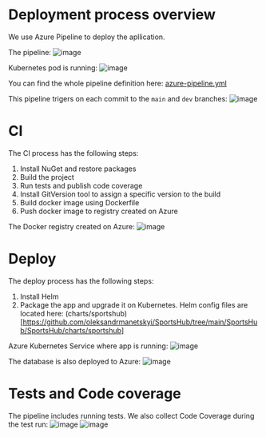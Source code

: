 # Deployment process overview
We use Azure Pipeline to deploy the apllication.

The pipeline:
![image](https://github.com/oleksandrmanetskyi/SportsHub/assets/56626861/41050d30-acbe-4dd2-a59e-52f5b722b0a4)

Kubernetes pod is running:
![image](https://github.com/oleksandrmanetskyi/SportsHub/assets/56626861/77027e00-cd3d-411f-b85b-5e450aa43ac2)

You can find the whole pipeline definition here: [azure-pipeline.yml](https://github.com/oleksandrmanetskyi/SportsHub/blob/main/SportsHub/azure-pipelines.yml)

This pipeline trigers on each commit to the `main` and `dev` branches:
![image](https://github.com/oleksandrmanetskyi/SportsHub/assets/56626861/d973c80c-477e-401b-b22c-2e83a801e641)

# CI
The CI process has the following steps:
1. Install NuGet and restore packages
2. Build the project
3. Run tests and publish code coverage
4. Install GitVersion tool to assign a specific version to the build
5. Build docker image using Dockerfile
6. Push docker image to registry created on Azure

The Docker registry created on Azure:
![image](https://github.com/oleksandrmanetskyi/SportsHub/assets/56626861/90b68cbb-855a-481e-b675-b4febad9917e)

# Deploy
The deploy process has the following steps:
1. Install Helm
2. Package the app and upgrade it on Kubernetes. Helm config files are located here: (charts/sportshub)[https://github.com/oleksandrmanetskyi/SportsHub/tree/main/SportsHub/SportsHub/charts/sportshub]

Azure Kubernetes Service where app is running:
![image](https://github.com/oleksandrmanetskyi/SportsHub/assets/56626861/296de2cd-93d3-428a-86b7-4b03cfe054b3)

The database is also deployed to Azure:
![image](https://github.com/oleksandrmanetskyi/SportsHub/assets/56626861/5db4d5bd-9764-4cf6-b21d-6c53fac93b79)

# Tests and Code coverage
The pipeline includes running tests. We also collect Code Coverage during the test run:
![image](https://github.com/oleksandrmanetskyi/SportsHub/assets/56626861/458d079d-053d-4053-859b-58c437090271)
![image](https://github.com/oleksandrmanetskyi/SportsHub/assets/56626861/bb117053-e848-4c3f-acc8-4e9b3fe93a5a)
